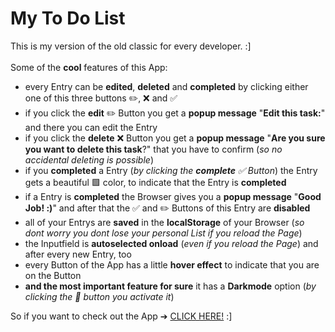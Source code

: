 # My To Do List
 This is my version of the old classic for every developer. :] <br><br>
 Some of the **cool** features of this App:
 - every Entry can be **edited**, **deleted** and **completed** by clicking either one of this three buttons ✏️, ❌ and ✅
 - if you click the **edit** ✏️ Button you get a **popup message** "**Edit this task:**" and there you can edit the Entry
 - if you click the **delete** ❌ Button you get a **popup message** "**Are you sure you want to delete this task**?" that you have to confirm (*so no accidental deleting is possible*)
 - if you **completed** a Entry (*by clicking the **complete** ✅ Button*) the Entry gets a beautiful 🟩 color, to indicate that the Entry is **completed**
 - if a Entry is **completed** the Browser gives you a **popup message** "**Good Job! :)**" and after that the ✅ and ✏️ Buttons of this Entry are **disabled**
  - all of your Entrys are **saved** in the **localStorage** of your Browser (*so dont worry you dont lose your personal List if you reload the Page*)
 - the Inputfield is **autoselected onload** (*even if you reload the Page*) and after every new Entry, too
 - every Button of the App has a little **hover effect** to indicate that you are on the Button
 - **and the most important feature for sure** it has a **Darkmode** option (*by clicking the 🌚 button you activate it*)

 So if you want to check out the App ➔ [CLICK HERE!](https://on-fi.github.io/To-Do-List-JS/) :]

